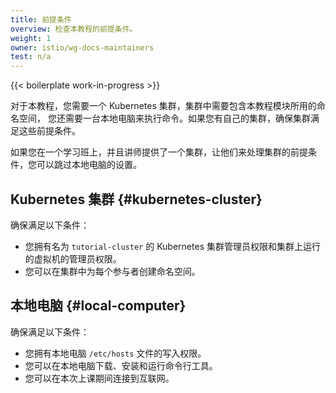 ```yaml
---
title: 前提条件
overview: 检查本教程的前提条件。
weight: 1
owner: istio/wg-docs-maintainers
test: n/a
---
```


{{< boilerplate work-in-progress >}}

对于本教程，您需要一个 Kubernetes 集群，集群中需要包含本教程模块所用的命名空间，
您还需要一台本地电脑来执行命令。如果您有自己的集群，确保集群满足这些前提条件。

如果您在一个学习班上，并且讲师提供了一个集群，让他们来处理集群的前提条件，您可以跳过本地电脑的设置。

## Kubernetes 集群 {#kubernetes-cluster}

确保满足以下条件：

- 您拥有名为 `tutorial-cluster` 的 Kubernetes 集群管理员权限和集群上运行的虚拟机的管理员权限。
- 您可以在集群中为每个参与者创建命名空间。

## 本地电脑 {#local-computer}

确保满足以下条件：

- 您拥有本地电脑 `/etc/hosts` 文件的写入权限。
- 您可以在本地电脑下载、安装和运行命令行工具。
- 您可以在本次上课期间连接到互联网。

